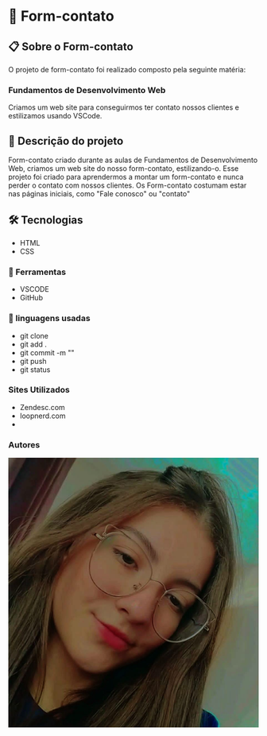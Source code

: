 # 🚀 Form-contato
## 📋 Sobre o Form-contato
O projeto de form-contato foi realizado composto pela seguinte matéria:
### Fundamentos de Desenvolvimento Web
Criamos um web site para conseguirmos ter contato nossos clientes e estilizamos usando VSCode.
## 📄 Descrição do projeto
Form-contato criado durante as aulas de Fundamentos de Desenvolvimento Web, criamos um web site do nosso form-contato, estilizando-o. Esse projeto foi criado para aprendermos a montar um form-contato e nunca perder o contato com nossos clientes. Os Form-contato costumam estar nas páginas iniciais, como "Fale conosco" ou "contato"
## 🛠️ Tecnologias  
* HTML
* CSS
### 🔧 Ferramentas
* VSCODE
* GitHub
### 📁 linguagens usadas
* git clone
* git add .
* git commit -m ""
* git push
* git status
### Sites Utilizados
* Zendesc.com
* loopnerd.com
*
### Autores 
 <img src="ana autora.jpg">